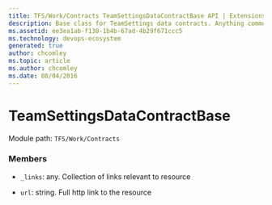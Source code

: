 ```yaml
---
title: TFS/Work/Contracts TeamSettingsDataContractBase API | Extensions for Azure DevOps Services
description: Base class for TeamSettings data contracts. Anything common goes here.
ms.assetid: ee3ea1ab-f138-1b4b-67ad-4b29f671ccc5
ms.technology: devops-ecosystem
generated: true
author: chcomley
ms.topic: article
ms.author: chcomley
ms.date: 08/04/2016
---
```


# TeamSettingsDataContractBase

Module path: `TFS/Work/Contracts`

### Members

- `_links`: any. Collection of links relevant to resource

- `url`: string. Full http link to the resource
